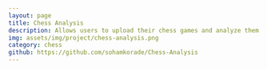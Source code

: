```yaml
---
layout: page
title: Chess Analysis
description: Allows users to upload their chess games and analyze them using the Stockfish chess engine. The user can also play with the engine. <br> <code>JavaScript</code> <code>Chess.js</code> <code>Chessboard.js</code> <code>Stockfish</code>
img: assets/img/project/chess-analysis.png
category: chess
github: https://github.com/sohamkorade/Chess-Analysis
---
```

